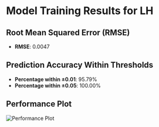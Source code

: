 # Model Training Results for LH

## Root Mean Squared Error (RMSE)
- **RMSE**: 0.0047

## Prediction Accuracy Within Thresholds
- **Percentage within ±0.01**: 95.79%
- **Percentage within ±0.05**: 100.00%

## Performance Plot
![Performance Plot](../imgs/LH.png)
